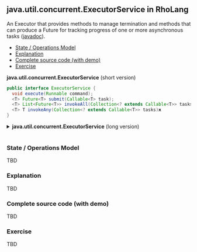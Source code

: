 ## java.util.concurrent.ExecutorService in RhoLang

An Executor that provides methods to manage termination and methods that can produce a Future for tracking progress of one or more asynchronous tasks ([javadoc](https://docs.oracle.com/javase/9/docs/api/java/util/concurrent/ExecutorService.html)).

- [State / Operations Model](#state--operations-model)
- [Explanation](#explanation)
- [Complete source code (with demo)](#complete-source-code-with-demo)
- [Exercise](#exercise)

**java.util.concurrent.ExecutorService** (short version)   
```java
public interface ExecutorService {  
  void execute(Runnable command);
  <T> Future<T> submit(Callable<T> task);
  <T> List<Future<T>> invokeAll(Collection<? extends Callable<T>> tasks);  
  <T> T invokeAny(Collection<? extends Callable<T>> tasks)ж
}
```

<details><summary><b>java.util.concurrent.ExecutorService</b> (long version)</summary><p>
  
```java
public interface ExecutorService {
  
  // Executes the given command at some time in the future.
  void execute(Runnable command);

  // Executes the given tasks, returning a list of Futures 
  // holding their status and results when all complete.
  <T> List<Future<T>> invokeAll(Collection<? extends Callable<T>> tasks);
  
  // Executes the given tasks, returning the result of one that has completed.  
  <T> T invokeAny(Collection<? extends Callable<T>> tasks)ж
  
  // Submits a Runnable task for execution and returns a Future representing that task.  
  Future<?>submit(Runnable task);	
  
  // Submits a value-returning task for execution and returns 
  // a Future representing the pending results of the task.
  <T> Future<T> submit(Callable<T> task);
}
```
</p></details><br/>

### State / Operations Model
TBD

### Explanation
TBD

### Complete source code (with demo)
TBD

### Exercise
TBD
